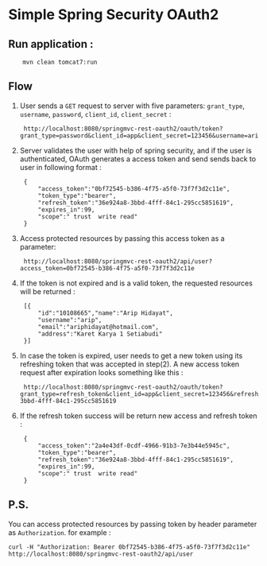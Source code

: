 # Simple Spring Security OAuth2

## Run application :

		mvn clean tomcat7:run

## Flow

1. User sends a `GET` request to server with five parameters: `grant_type`,  `username`, `password`, `client_id`, `client_secret` :

		http://localhost:8080/springmvc-rest-oauth2/oauth/token?grant_type=password&client_id=app&client_secret=123456&username=arip&password=passw0rd

2. Server validates the user with help of spring security, and if the user is authenticated, OAuth generates a access token and send sends back to user in following format :
		
		{
			"access_token":"0bf72545-b386-4f75-a5f0-73f7f3d2c11e",
			"token_type":"bearer",
			"refresh_token":"36e924a8-3bbd-4fff-84c1-295cc5851619",
			"expires_in":99,
			"scope":" trust  write read"
		}

3. Access protected resources by passing this access token as a parameter:

		http://localhost:8080/springmvc-rest-oauth2/api/user?access_token=0bf72545-b386-4f75-a5f0-73f7f3d2c11e

4. If the token is not expired and is a valid token, the requested resources will be returned :

		[{
			"id":"10108665","name":"Arip Hidayat",
			"username":"arip",
			"email":"ariphidayat@hotmail.com",
			"address":"Karet Karya 1 Setiabudi"
		}]

5. In case the token is expired, user needs to get a new token using its refreshing token that was accepted in step(2). A new access token request after expiration looks something like this :

		http://localhost:8080/springmvc-rest-oauth2/oauth/token?grant_type=refresh_token&client_id=app&client_secret=123456&refresh_token=36e924a8-3bbd-4fff-84c1-295cc5851619

6. If the refresh token success will be return new access and refresh token :

		{
			"access_token":"2a4e43df-0cdf-4966-91b3-7e3b44e5945c",
			"token_type":"bearer",
			"refresh_token":"36e924a8-3bbd-4fff-84c1-295cc5851619",
			"expires_in":99,
			"scope":" trust  write read"
		}



## P.S.


You can access protected resources by passing token by header parameter as `Authorization`. for example :

	curl -H "Authorization: Bearer 0bf72545-b386-4f75-a5f0-73f7f3d2c11e" http://localhost:8080/springmvc-rest-oauth2/api/user